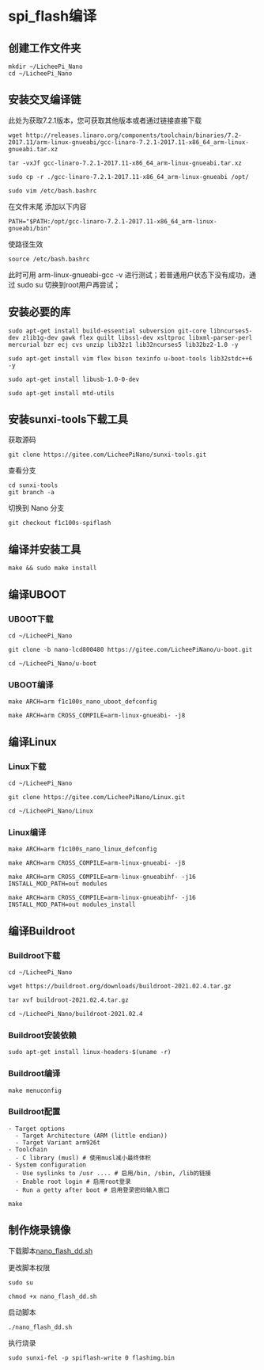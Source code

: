 # spi_flash编译


## 创建工作文件夹

```
mkdir ~/LicheePi_Nano
cd ~/LicheePi_Nano
```

## 安装交叉编译链
此处为获取7.2.1版本，您可获取其他版本或者通过链接直接下载
    
```
wget http://releases.linaro.org/components/toolchain/binaries/7.2-2017.11/arm-linux-gnueabi/gcc-linaro-7.2.1-2017.11-x86_64_arm-linux-gnueabi.tar.xz

tar -vxJf gcc-linaro-7.2.1-2017.11-x86_64_arm-linux-gnueabi.tar.xz

sudo cp -r ./gcc-linaro-7.2.1-2017.11-x86_64_arm-linux-gnueabi /opt/

sudo vim /etc/bash.bashrc
```

在文件末尾 添加以下内容

    PATH="$PATH:/opt/gcc-linaro-7.2.1-2017.11-x86_64_arm-linux-gnueabi/bin"

使路径生效

    source /etc/bash.bashrc

此时可用 arm-linux-gnueabi-gcc -v 进行测试；若普通用户状态下没有成功，通过 sudo su 切换到root用户再尝试；

## 安装必要的库

```
sudo apt-get install build-essential subversion git-core libncurses5-dev zlib1g-dev gawk flex quilt libssl-dev xsltproc libxml-parser-perl mercurial bzr ecj cvs unzip lib32z1 lib32ncurses5 lib32bz2-1.0 -y

sudo apt-get install vim flex bison texinfo u-boot-tools lib32stdc++6 -y

sudo apt-get install libusb-1.0-0-dev

sudo apt-get install mtd-utils
```

## 安装sunxi-tools下载工具

获取源码

    git clone https://gitee.com/LicheePiNano/sunxi-tools.git

查看分支

```
cd sunxi-tools
git branch -a
```

切换到 Nano 分支

    git checkout f1c100s-spiflash

## 编译并安装工具

    make && sudo make install

## 编译UBOOT

### UBOOT下载

```
cd ~/LicheePi_Nano

git clone -b nano-lcd800480 https://gitee.com/LicheePiNano/u-boot.git

cd ~/LicheePi_Nano/u-boot
```

### UBOOT编译

```
make ARCH=arm f1c100s_nano_uboot_defconfig

make ARCH=arm CROSS_COMPILE=arm-linux-gnueabi- -j8
```

## 编译Linux

### Linux下载
```
cd ~/LicheePi_Nano

git clone https://gitee.com/LicheePiNano/Linux.git

cd ~/LicheePi_Nano/Linux
```
### Linux编译
```
make ARCH=arm f1c100s_nano_linux_defconfig

make ARCH=arm CROSS_COMPILE=arm-linux-gnueabi- -j8

make ARCH=arm CROSS_COMPILE=arm-linux-gnueabihf- -j16 INSTALL_MOD_PATH=out modules

make ARCH=arm CROSS_COMPILE=arm-linux-gnueabihf- -j16 INSTALL_MOD_PATH=out modules_install
```
## 编译Buildroot

### Buildroot下载

```
cd ~/LicheePi_Nano

wget https://buildroot.org/downloads/buildroot-2021.02.4.tar.gz

tar xvf buildroot-2021.02.4.tar.gz

cd ~/LicheePi_Nano/buildroot-2021.02.4
```

### Buildroot安装依赖

    sudo apt-get install linux-headers-$(uname -r)

### Buildroot编译

    make menuconfig

### Buildroot配置
```
- Target options
  - Target Architecture (ARM (little endian))
  - Target Variant arm926t
- Toolchain
  - C library (musl) # 使用musl减小最终体积
- System configuration
  - Use syslinks to /usr .... # 启用/bin, /sbin, /lib的链接
  - Enable root login # 启用root登录
  - Run a getty after boot # 启用登录密码输入窗口

make
```
## 制作烧录镜像

下载脚本[nano_flash_dd.sh](https://dl.sipeed.com/shareURL/LICHEE/Nano/SDK)

更改脚本权限

```
sudo su

chmod +x nano_flash_dd.sh
```
启动脚本

    ./nano_flash_dd.sh

执行烧录

    sudo sunxi-fel -p spiflash-write 0 flashimg.bin
